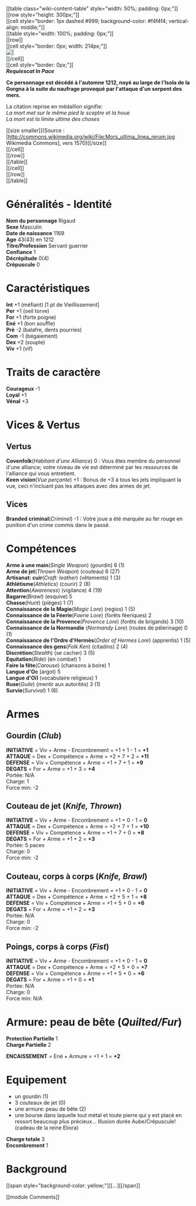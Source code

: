 [[table class="wiki-content-table" style="width: 50%; padding: 0px;"]]  
[[row style="height: 300px;"]]  
[[cell style="border: 1px dashed #999; background-color: #f4f4f4; vertical-align: middle;"]]  
[[table style="width: 100%; padding: 0px;"]]  
[[row]]  
[[cell style="border: 0px; width: 214px;"]]  
![|](http://villamanlia.wikidot.com/local--files/sandbox/Mors.jpg)  
[[/cell]]  
[[cell style="border: 0px;"]]  
***Requiescat In Pace***

**Ce personnage est décédé à l'automne 1212, noyé au large de l'Isola de la Gorgna à la suite du naufrage provoqué par l'attaque d'un serpent des mers.**

La citation reprise en médaillon signifie:  
*La mort met sur le même pied le sceptre et la houe*  
*La mort est la limite ultime des choses*

[[size smaller]](Source : [http://commons.wikimedia.org/wiki/File:Mors_ultima_linea_rerum.jpg Wikimedia Commons], vers 1570)[[/size]]  
[[/cell]]  
[[/row]]  
[[/table]]  
[[/cell]]  
[[/row]]  
[[/table]]

# Généralités - Identité  
**Nom du personnage** Rigaud  
**Sexe** Masculin  
**Date de naissance** 1169  
**Age** 43(43) en 1212  
**Titre/Profession** Servant guerrier  
**Confiance** 1  
**Décrépitude** 0(4)  
**Crépuscule** 0

# Caractéristiques  
**Int** +1 (méfiant) [1 pt de Vieillissement]  
**Per** +1 (oeil torve)  
**For** +1 (forte poigne)  
**Ené** +1 (bon souffle)  
**Pré** -2 (balafre, dents pourries)  
**Com** -1 (bégaiement)  
**Dex** +2 (souple)  
**Viv** +1 (vif)

# Traits de caractère  
**Courageux** -1  
**Loyal** +1  
**Vénal** +3  

# Vices & Vertus

## Vertus  
**Covenfolk**(*Habitant d'une Alliance*) 0 : Vous êtes membre du personnel d'une alliance; votre niveau de vie est déterminé par les ressources de l'alliance qui vous entretient.  
**Keen vision**(*Vue perçante*) +1 : Bonus de +3 à tous les jets impliquant la vue, ceci n'incluant pas les attaques avec des armes de jet.

## Vices  
**Branded criminal**(*Criminel*) -1 : Votre joue a été marquée au fer rouge en punition d'un crime commis dans le passé.

# Compétences  
**Arme à une main**(*Single Weapon*) (gourdin) 6 (1)  
**Arme de jet**(*Thrown Weapon*) (couteau) 6 (27)  
**Artisanat: cuir**(*Craft: leather*) (vêtements) 1 (3)  
**Athlétisme**(*Athletics*) (courir) 2 (8)  
**Attention**(*Awareness*) (vigilance) 4 (19)  
**Bagarre**(*Brawl*) (esquive) 5  
**Chasse**(*Hunt*) (pièges) 1 (7)  
**Connaissance de la Magie**(*Magic Lore*) (regios) 1 (5)  
**Connaissance de la Féerie**(*Faerie Lore*) (forêts féeriques) 2  
**Connaissance de la Provence**(*Provence Lore*) (forêts de brigands) 3 (10)  
**Connaissance de la Normandie** (*Normandy Lore*) (routes de pélerinage) 0 (1)  
**Connaissance de l'Ordre d'Hermès**(*Order of Hermes Lore*) (apprentis) 1 (5)  
**Connaissance des gens**(*Folk Ken*) (citadins) 2 (4)  
**Discrétion**(*Stealth*) (se cacher) 3 (5)  
**Equitation**(*Ride*) (en combat) 1  
**Faire la fête**(*Carouse*) (chansons à boire) 1  
**Langue d'Oc** (argot) 5  
**Langue d'Oïl** (vocabulaire religieux) 1  
**Ruse**(*Guile*) (mentir aux autorités) 3 (1)  
**Survie**(*Survival*) 1 (6)

# Armes

## Gourdin (*Club*)  
**INITIATIVE** = Viv + Arme - Encombrement = +1 + 1 - 1 = **+1**  
**ATTAQUE** = Dex + Compétence + Arme = +2 + 7 + 2 = **+11**  
**DEFENSE** = Viv + Compétence + Arme = +1 + 7 + 1 = **+9**  
**DEGATS** = For + Arme = +1 + 3 = **+4**  
Portée: N/A  
Charge: 1  
Force min: -2

## Couteau de jet (*Knife, Thrown*)  
**INITIATIVE** = Viv + Arme - Encombrement = +1 + 0 - 1 = **0**  
**ATTAQUE** = Dex + Compétence + Arme = +2 + 7 + 1 = **+10**  
**DEFENSE** = Viv + Compétence + Arme = +1 + 7 + 0 = **+8**  
**DEGATS** = For + Arme = +1 + 2 = **+3**  
Portée: 5 paces  
Charge: 0  
Force min: -2

## Couteau, corps à corps (*Knife, Brawl*)  
**INITIATIVE** = Viv + Arme - Encombrement = +1 + 0 - 1 = **0**  
**ATTAQUE** = Dex + Compétence + Arme = +2 + 5 + 1 = **+8**  
**DEFENSE** = Viv + Compétence + Arme = +1 + 5 + 0 = **+6**  
**DEGATS** = For + Arme = +1 + 2 = **+3**  
Portée: N/A  
Charge: 0  
Force min: -2

## Poings, corps à corps (*Fist*)  
**INITIATIVE** = Viv + Arme - Encombrement = +1 + 0 - 1 = **0**  
**ATTAQUE** = Dex + Compétence + Arme = +2 + 5 + 0 = **+7**  
**DEFENSE** = Viv + Compétence + Arme = +1 + 5 + 0 = **+6**  
**DEGATS** = For + Arme = +1 + 0 = **+1**  
Portée: N/A  
Charge: 0  
Force min: N/A

# Armure: peau de bête (*Quilted/Fur*)  
**Protection Partielle** 1  
**Charge Partielle** 2

**ENCAISSEMENT** = Ené + Armure = +1 + 1 = **+2**

# Equipement  
* un gourdin (1)  
* 3 couteaux de jet (0)  
* une armure: peau de bête (2)  
* une bourse dans laquelle tout métal et toute pierre qui y est placé en ressort beaucoup plus précieux… Illusion durée Aube/Crépuscule! (cadeau de la reine Eliora)

**Charge totale** 3  
**Encombrement** 1

# Background  
[[span style="background-color: yellow;"]][...][[/span]]

[[module Comments]]  
